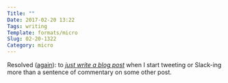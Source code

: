 ```yaml
---
Title: ""
Date: 2017-02-20 13:22
Tags: writing
Template: formats/micro
Slug: 02-20-1322
Category: micro
---
```


Resolved ([again]): to [*just write a blog post*][latest] when I start tweeting or Slack-ing more than a sentence of commentary on some other post.

[again]: http://www.chriskrycho.com/2014/a-few-theses-on-blogging.html
[latest]: http://www.chriskrycho.com/2017/better-off-using-exceptions.html
